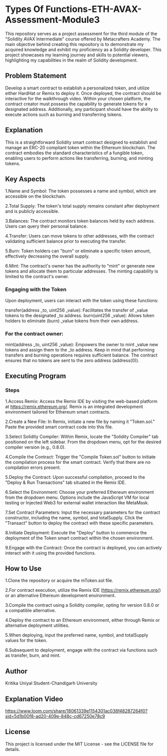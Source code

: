# Types Of Functions-ETH-AVAX-Assessment-Module3
This repository serves as a project assessment for the third module of the "Solidity AVAX Intermediate" course offered by Metacrafters Academy. The main objective behind creating this repository is to demonstrate my acquired knowledge and exhibit my proficiency as a Solidity developer. This project showcases my learning journey and skills to potential viewers, highlighting my capabilities in the realm of Solidity development.

##  Problem Statement
Develop a smart contract to establish a personalized token, and utilize either HardHat or Remix to deploy it. Once deployed, the contract should be interactive for the walkthrough video. Within your chosen platform, the contract creator must possess the capability to generate tokens for a designated address. Additionally, any participant should have the ability to execute actions such as burning and transferring tokens.

## Explanation
This is a straightforward Solidity smart contract designed to establish and manage an ERC-20 compliant token within the Ethereum blockchain. The contract embodies the standard characteristics of a fungible token, enabling users to perform actions like transferring, burning, and minting tokens.

## Key Aspects
1.Name and Symbol: The token possesses a name and symbol, which are accessible on the blockchain.

2.Total Supply: The token's total supply remains constant after deployment and is publicly accessible.

3.Balances: The contract monitors token balances held by each address. Users can query their personal balance.

4.Transfer: Users can move tokens to other addresses, with the contract validating sufficient balance prior to executing the transfer.

5.Burn: Token holders can "burn" or eliminate a specific token amount, effectively decreasing the overall supply.

6.Mint: The contract's owner has the authority to "mint" or generate new tokens and allocate them to particular addresses. The minting capability is limited to the contract's owner.
### Engaging with the Token
Upon deployment, users can interact with the token using these functions:

transfer(address _to, uint256 _value): Facilitates the transfer of _value tokens to the designated _to address.
burn(uint256 _value): Allows token holders to eliminate (burn) _value tokens from their own address.

### For the contract owner:
mint(address _to, uint256 _value): Empowers the owner to mint _value new tokens and assign them to the _to address. Keep in mind that performing transfers and burning operations requires sufficient balance. The contract ensures that no tokens are sent to the zero address (address(0)).

## Executing Program
### Steps
1.Access Remix: Access the Remix IDE by visiting the web-based platform at https://remix.ethereum.org/. Remix is an integrated development environment tailored for Ethereum smart contracts.

2.Create a New File: In Remix, initiate a new file by naming it "Token.sol." Paste the provided smart contract code into this file.

3.Select Solidity Compiler: Within Remix, locate the "Solidity Compiler" tab positioned on the left sidebar. From the dropdown menu, opt for the desired compiler version (e.g., 0.8.0).

4.Compile the Contract: Trigger the "Compile Token.sol" button to initiate the compilation process for the smart contract. Verify that there are no compilation errors present.

5.Deploy the Contract: Upon successful compilation, proceed to the "Deploy & Run Transactions" tab situated in the Remix IDE.

6.Select the Environment: Choose your preferred Ethereum environment from the dropdown menu. Options include the JavaScript VM for local testing or Injected Web3 for external wallet interaction like MetaMask.

7.Set Contract Parameters: Input the necessary parameters for the contract constructor, including the name, symbol, and totalSupply. Click the "Transact" button to deploy the contract with these specific parameters.

8.Initiate Deployment: Execute the "Deploy" button to commence the deployment of the Token smart contract within the chosen environment.

9.Engage with the Contract: Once the contract is deployed, you can actively interact with it using the provided functions.

## How to Use
1.Clone the repository or acquire the mToken.sol file.

2.For contract execution, utilize the Remix IDE (https://remix.ethereum.org/) or an alternative Ethereum development environment.

3.Compile the contract using a Solidity compiler, opting for version 0.8.0 or a compatible alternative.

4.Deploy the contract to an Ethereum environment, either through Remix or alternative deployment utilities.

5.When deploying, input the preferred name, symbol, and totalSupply values for the token.

6.Subsequent to deployment, engage with the contract via functions such as transfer, burn, and mint.

## Author
Kritika Uniyal
Student-Chandigarh University

## Explanation Video
https://www.loom.com/share/18061339e1154301ac038f48287264f0?sid=5d1b00f8-ad20-409e-848c-cd67250e78c9


## License
This project is licensed under the MIT License - see the LICENSE file for details.



